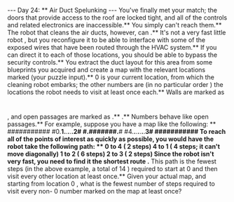 --- Day 24: ** Air Duct Spelunking ---
You've finally met your match; the doors that provide access to the roof are locked tight, and all of the controls and related electronics are inaccessible.** You simply can't reach them.**
The robot that cleans the air ducts, however,
can
.**
It's not a very fast
little robot
, but you reconfigure it to be able to interface with some of the exposed wires that have been routed through the
HVAC
system.** If you can direct it to each of those locations, you should be able to bypass the security controls.**
You extract the duct layout for this area from some blueprints you acquired and create a map with the relevant locations marked (your puzzle input).**
0
is your current location, from which the cleaning robot embarks; the other numbers are (in
no particular order
) the locations the robot needs to visit at least once each.** Walls are marked as
#
, and open passages are marked as
.**
.** Numbers behave like open passages.**
For example, suppose you have a map like the following: **
###########
#0.**1.**.**.**.**.**2#
#.**#######.**#
#4.**.**.**.**.**.**.**3#
###########
To reach all of the points of interest as quickly as possible, you would have the robot take the following path: **
0
to
4
(
2
steps)
4
to
1
(
4
steps; it can't move diagonally)
1
to
2
(
6
steps)
2
to
3
(
2
steps)
Since the robot isn't very fast, you need to find it the
shortest route
.** This path is the fewest steps (in the above example, a total of
14
) required to start at
0
and then visit every other location at least once.**
Given your actual map, and starting from location
0
, what is the
fewest number of steps
required to visit every non-
0
number marked on the map at least once?

